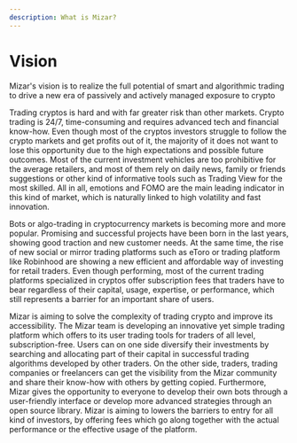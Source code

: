 ```yaml
---
description: What is Mizar?
---
```


# Vision

Mizar's vision is to realize the full potential of smart and algorithmic trading to drive a new era of passively and actively managed exposure to crypto

Trading cryptos is hard and with far greater risk than other markets. Crypto trading is 24/7, time-consuming and requires advanced tech and financial know-how. Even though most of the cryptos investors struggle to follow the crypto markets and get profits out of it, the majority of it does not want to lose this opportunity due to the high expectations and possible future outcomes. Most of the current investment vehicles are too prohibitive for the average retailers, and most of them rely on daily news, family or friends suggestions or other kind of informative tools such as Trading View for the most skilled. All in all, emotions and FOMO are the main leading indicator in this kind of market, which is naturally linked to high volatility and fast innovation. 

Bots or algo-trading in cryptocurrency markets is becoming more and more popular. Promising and successful projects have been born in the last years, showing good traction and new customer needs. At the same time, the rise of new social or mirror trading platforms such as eToro or trading platform like Robinhood are showing a new efficient and affordable way of investing for retail traders. Even though performing, most of the current trading platforms specialized in cryptos offer subscription fees that traders have to bear regardless of their capital, usage, expertise, or performance, which still represents a barrier for an important share of users.

Mizar is aiming to solve the complexity of trading crypto and improve its accessibility. The Mizar team is developing an innovative yet simple trading platform which offers to its user trading tools for traders of all level, subscription-free. Users can on one side diversify their investments by searching and allocating part of their capital in successful trading algorithms developed by other traders.  On the other side, traders, trading companies or freelancers can get the visibility from the Mizar community and share their know-how with others by getting copied. Furthermore, Mizar gives the opportunity to everyone to develop their own bots through a user-friendly interface or develop more advanced strategies through an open source library. Mizar is aiming to lowers the barriers to entry for all kind of investors, by offering fees which go along together with the actual performance or the effective usage of the platform.  


